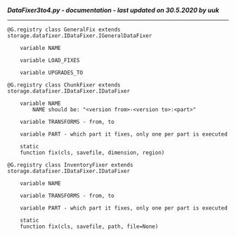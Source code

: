 ***DataFixer3to4.py - documentation - last updated on 30.5.2020 by uuk***
___

    @G.registry class GeneralFix extends storage.datafixer.IDataFixer.IGeneralDataFixer

        variable NAME

        variable LOAD_FIXES

        variable UPGRADES_TO

    @G.registry class ChunkFixer extends storage.datafixer.IDataFixer.IDataFixer

        variable NAME
            NAME should be: "<version from>-<version to>:<part>"

        variable TRANSFORMS - from, to

        variable PART - which part it fixes, only one per part is executed

        static
        function fix(cls, savefile, dimension, region)

    @G.registry class InventoryFixer extends storage.datafixer.IDataFixer.IDataFixer

        variable NAME

        variable TRANSFORMS - from, to

        variable PART - which part it fixes, only one per part is executed

        static
        function fix(cls, savefile, path, file=None)
